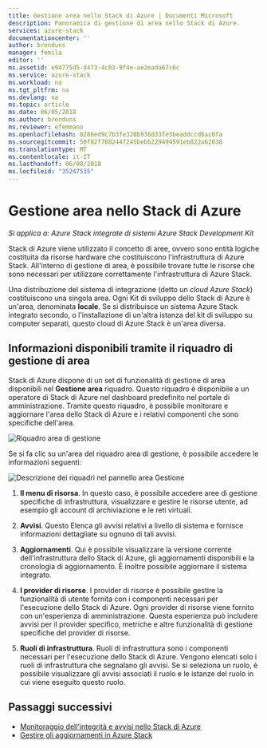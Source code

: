 ```yaml
---
title: Gestione area nello Stack di Azure | Documenti Microsoft
description: Panoramica di gestione di area nello Stack di Azure.
services: azure-stack
documentationcenter: ''
author: brenduns
manager: femila
editor: ''
ms.assetid: e94775d5-d473-4c03-9f4e-ae2eada67c6c
ms.service: azure-stack
ms.workload: na
ms.tgt_pltfrm: na
ms.devlang: na
ms.topic: article
ms.date: 06/05/2018
ms.author: brenduns
ms.reviewer: efemmano
ms.openlocfilehash: 0286ed9c7b3fe320b936d33fe3beaddccd6ac0fa
ms.sourcegitcommit: 50f82f7682447245bebb229494591eb822a62038
ms.translationtype: MT
ms.contentlocale: it-IT
ms.lasthandoff: 06/08/2018
ms.locfileid: "35247535"
---
```

# <a name="region-management-in-azure-stack"></a>Gestione area nello Stack di Azure

*Si applica a: Azure Stack integrate di sistemi Azure Stack Development Kit*

Stack di Azure viene utilizzato il concetto di aree, ovvero sono entità logiche costituita da risorse hardware che costituiscono l'infrastruttura di Azure Stack. All'interno di gestione di area, è possibile trovare tutte le risorse che sono necessari per utilizzare correttamente l'infrastruttura di Azure Stack.

Una distribuzione del sistema di integrazione (detto un *cloud Azure Stack*) costituiscono una singola area. Ogni Kit di sviluppo dello Stack di Azure è un'area, denominata **locale**. Se si distribuisce un sistema Azure Stack integrato secondo, o l'installazione di un'altra istanza del kit di sviluppo su computer separati, questo cloud di Azure Stack è un'area diversa.

## <a name="information-available-through-the-region-management-tile"></a>Informazioni disponibili tramite il riquadro di gestione di area

Stack di Azure dispone di un set di funzionalità di gestione di area disponibili nel **Gestione area** riquadro. Questo riquadro è disponibile a un operatore di Stack di Azure nel dashboard predefinito nel portale di amministrazione. Tramite questo riquadro, è possibile monitorare e aggiornare l'area dello Stack di Azure e i relativi componenti che sono specifiche dell'area.

 ![Riquadro area di gestione](media/azure-stack-manage-region/image1.png)

 Se si fa clic su un'area del riquadro area di gestione, è possibile accedere le informazioni seguenti:

  ![Descrizione dei riquadri nel pannello area Gestione](media/azure-stack-manage-region/image2.png)

1. **Il menu di risorsa**. In questo caso, è possibile accedere aree di gestione specifiche di infrastruttura, visualizzare e gestire le risorse utente, ad esempio gli account di archiviazione e le reti virtuali.

2. **Avvisi**. Questo Elenca gli avvisi relativi a livello di sistema e fornisce informazioni dettagliate su ognuno di tali avvisi.

3. **Aggiornamenti**. Qui è possibile visualizzare la versione corrente dell'infrastruttura dello Stack di Azure, gli aggiornamenti disponibili e la cronologia di aggiornamento. È inoltre possibile aggiornare il sistema integrato.

4. **I provider di risorse**. I provider di risorse è possibile gestire la funzionalità di utente fornita con i componenti necessari per l'esecuzione dello Stack di Azure. Ogni provider di risorse viene fornito con un'esperienza di amministrazione. Questa esperienza può includere avvisi per il provider specifico, metriche e altre funzionalità di gestione specifiche del provider di risorse.

5. **Ruoli di infrastruttura**. Ruoli di infrastruttura sono i componenti necessari per l'esecuzione dello Stack di Azure. Vengono elencati solo i ruoli di infrastruttura che segnalano gli avvisi. Se si seleziona un ruolo, è possibile visualizzare gli avvisi associati il ruolo e le istanze del ruolo in cui viene eseguito questo ruolo.

## <a name="next-steps"></a>Passaggi successivi

- [Monitoraggio dell'integrità e avvisi nello Stack di Azure](azure-stack-monitor-health.md)
- [Gestire gli aggiornamenti in Azure Stack](azure-stack-updates.md)
